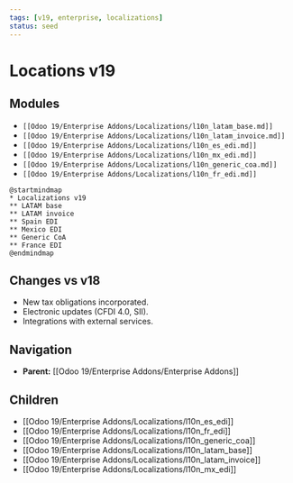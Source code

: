 ```yaml
---
tags: [v19, enterprise, localizations]
status: seed
---
```

# Locations v19

## Modules
- `[[Odoo 19/Enterprise Addons/Localizations/l10n_latam_base.md]]`
- `[[Odoo 19/Enterprise Addons/Localizations/l10n_latam_invoice.md]]`
- `[[Odoo 19/Enterprise Addons/Localizations/l10n_es_edi.md]]`
- `[[Odoo 19/Enterprise Addons/Localizations/l10n_mx_edi.md]]`
- `[[Odoo 19/Enterprise Addons/Localizations/l10n_generic_coa.md]]`
- `[[Odoo 19/Enterprise Addons/Localizations/l10n_fr_edi.md]]`

```plantuml
@startmindmap
* Localizations v19
** LATAM base
** LATAM invoice
** Spain EDI
** Mexico EDI
** Generic CoA
** France EDI
@endmindmap
```

## Changes vs v18
- New tax obligations incorporated.
- Electronic updates (CFDI 4.0, SII).
- Integrations with external services.







## Navigation
- **Parent:** [[Odoo 19/Enterprise Addons/Enterprise Addons]]
## Children
- [[Odoo 19/Enterprise Addons/Localizations/l10n_es_edi]]
- [[Odoo 19/Enterprise Addons/Localizations/l10n_fr_edi]]
- [[Odoo 19/Enterprise Addons/Localizations/l10n_generic_coa]]
- [[Odoo 19/Enterprise Addons/Localizations/l10n_latam_base]]
- [[Odoo 19/Enterprise Addons/Localizations/l10n_latam_invoice]]
- [[Odoo 19/Enterprise Addons/Localizations/l10n_mx_edi]]
